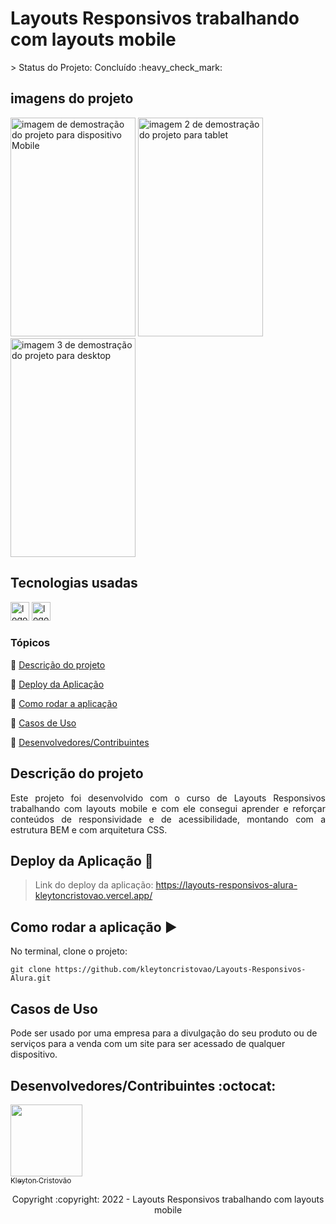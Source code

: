 <h1>Layouts Responsivos trabalhando com layouts mobile</h1>
> Status do Projeto: Concluído :heavy_check_mark:

## imagens do projeto

<div>
  <img src="https://user-images.githubusercontent.com/90114049/183272329-1c416fd9-b9ad-4ec1-a8a1-cd20c9cc1f81.png" width="200"  height= "350" alt="imagem de demostração do projeto para dispositivo Mobile"  />
    <img src="https://user-images.githubusercontent.com/90114049/183272332-72fe634b-2b10-438a-b6a5-0b83bbeff00a.png" width="200" height= "350" alt="imagem 2 de demostração do projeto para tablet"  />
    <img src="https://user-images.githubusercontent.com/90114049/183272325-5435fbb7-4b79-4555-93d3-870ba093c1da.png" width="200" height= "350" alt="imagem 3 de demostração do projeto para desktop"  />    
</div>

## Tecnologias usadas

<div>
  <img src="https://img.shields.io/badge/HTML5-E34F26?style=for-the-badge&logo=html5&logoColor=white" height="30" alt="logotipo do HTML"  />
  <img src="https://img.shields.io/badge/CSS3-1572B6?style=for-the-badge&logo=css3&logoColor=white" height="30" alt="logotipo do CSS"  />
</div>

### Tópicos 

:small_blue_diamond: [Descrição do projeto](#descrição-do-projeto)

:small_blue_diamond: [Deploy da Aplicação](#deploy-da-aplicação-dash)

:small_blue_diamond: [Como rodar a aplicação](#como-rodar-a-aplica%C3%A7%C3%A3o-arrow_forward)

:small_blue_diamond: [Casos de Uso](#casos-de-uso)

:small_blue_diamond: [Desenvolvedores/Contribuintes](#desenvolvedorescontribuintes-octocat)


## Descrição do projeto 

<p align="justify">
  Este projeto foi desenvolvido com o curso de Layouts Responsivos trabalhando com layouts mobile e com ele consegui aprender e reforçar conteúdos de responsividade e de acessibilidade, montando com a estrutura BEM e com arquitetura CSS. 
</p>

## Deploy da Aplicação :dash:

> Link do deploy da aplicação: https://layouts-responsivos-alura-kleytoncristovao.vercel.app/


## Como rodar a aplicação :arrow_forward:

No terminal, clone o projeto: 

```
git clone https://github.com/kleytoncristovao/Layouts-Responsivos-Alura.git
```

## Casos de Uso

Pode ser usado por uma empresa para a divulgação do seu produto ou de serviços para a venda com um site para ser acessado de qualquer dispositivo.


## Desenvolvedores/Contribuintes :octocat:

[<img src="https://github.com/kleytoncristovao.png" width=115><br><sub>Kleyton Cristovão</sub>](https://github.com/kleytoncristovao) 


<p align="center"> Copyright :copyright: 2022 - Layouts Responsivos trabalhando com layouts mobile</p>
